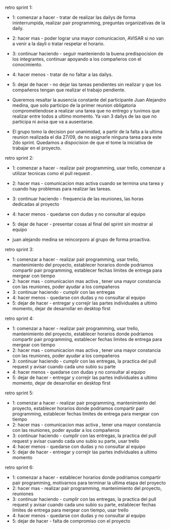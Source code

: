 retro sprint 1:
- 1: comenzar a hacer - tratar de realizar las dailys de forma ininterrumpida, realizar pair programming, preguntas organizativas de la daily.
- 2: hacer mas - poder lograr una mayor comunicacion, AVISAR si no van a venir a la dayli o tratar respetar el horario.
- 3: continuar haciendo - seguir manteniendo la buena predispocision de los integrantes, continuar apoyando a los compañeros con el conocimiento.
- 4: hacer menos - tratar de no faltar a las dailys.
- 5: dejar de hacer - no dejar las tareas pendientes sin realizar y que los compañeros tengan que realizar el trabajo pendiente.

- Queremos resaltar la ausencia constante del participante Juan Alejandro medina, 
que solo participo de la primer reunion obligatoria comprometiendose a realizar una tarea que no entrego y tuvimos que realizar entre todos a ultimo momento. 
Ya van 3 dailys de las que no participa ni avisa que va a ausentarse. 

- El grupo tomo la decision por unanimidad, a partir de la falta a la ultima reunion realizada el dia 27/09, de no asignarle ninguna tarea para este 2do sprint.
Quedamos a dispocision de que el tome la iniciativa de trabajar en el proyecto.


retro sprint 2:
- 1: comenzar a hacer - realizar pair programming, usar trello, comenzar a utilizar tecnicas como el pull request .
- 2: hacer mas - comunicacion mas activa cuando se termina una tarea y cuando hay problemas para realizar las tareas.
- 3: continuar haciendo - frequencia de las reuniones, las horas dedicadas al proyecto
- 4: hacer menos - quedarse con dudas y no consultar al equipo
- 5: dejar de hacer - presentar cosas al final del sprint sin mostrar al equipo

- juan alejando medina se reincorporo al grupo de forma proactiva.


retro sprint 3:
- 1: comenzar a hacer -  realizar pair programming, usar trello, mantenimiento del proyecto, establecer horarios donde podriamos compartir pair programming, establecer fechas limites de entrega para mergear con tiempo
- 2: hacer mas - comunicacion mas activa , tener una mayor constancia con las reuniones, poder ayudar a los compañeros
- 3: continuar haciendo - cumplir con las entregas
- 4: hacer menos - quedarse con dudas y no consultar al equipo
- 5: dejar de hacer - entregar y correjir las partes individuales a ultimo momento, dejar de desarrollar en desktop first


retro sprint 4:
- 1: comenzar a hacer -  realizar pair programming, usar trello, mantenimiento del proyecto, establecer horarios donde podriamos compartir pair programming, establecer fechas limites de entrega para mergear con tiempo
- 2: hacer mas - comunicacion mas activa , tener una mayor constancia con las reuniones, poder ayudar a los compañeros
- 3: continuar haciendo - cumplir con las entregas, la practica del pull request y avisar cuando cada uno subio su parte
- 4: hacer menos - quedarse con dudas y no consultar al equipo
- 5: dejar de hacer - entregar y correjir las partes individuales a ultimo momento, dejar de desarrollar en desktop first

retro sprint 5:
- 1: comenzar a hacer -  realizar pair programming, mantenimiento del proyecto, establecer horarios donde podriamos compartir pair programming, establecer fechas limites de entrega para mergear con tiempo
- 2: hacer mas - comunicacion mas activa , tener una mayor constancia con las reuniones, poder ayudar a los compañeros
- 3: continuar haciendo - cumplir con las entregas, la practica del pull request y avisar cuando cada uno subio su parte, usar trello
- 4: hacer menos - quedarse con dudas y no consultar al equipo
- 5: dejar de hacer - entregar y correjir las partes individuales a ultimo momento


retro sprint 6:
- 1: comenzar a hacer - establecer horarios donde podriamos compartir pair programming, motivarnos para terminar la ultima etapa del proyecto
- 2: hacer mas -  realizar pair programming,  mantenimiento del proyecto, reuniones
- 3: continuar haciendo -  cumplir con las entregas, la practica del pull request y avisar cuando cada uno subio su parte, establecer fechas limites de entrega para mergear con tiempo, usar trello
- 4: hacer menos - quedarse con dudas y no consultar al equipo
- 5: dejar de hacer - falta de compromiso con el proyecto